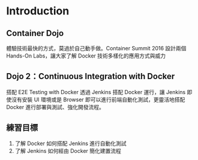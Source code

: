 # Introduction

## Container Dojo

體驗技術最快的方式，莫過於自己動手做。Container Summit 2016 設計兩個 Hands-On Labs，讓大家了解 Docker 技術多樣化的應用方式與威力

## Dojo 2：Continuous Integration with Docker

搭配 E2E Testing with Docker 透過 Jenkins 搭配 Docker 運行，讓 Jenkins 即使沒有安裝 UI 環境或是 Browser 即可以進行前端自動化測試，更靈活地搭配 Docker 進行部署與測試、強化開發流程。

## 練習目標

1. 了解 Docker 如何搭配 Jenkins 進行自動化測試
2. 了解 Jenkins 如何經由 Docker 簡化建置流程
